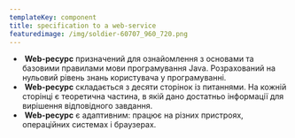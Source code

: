 ```yaml
---
templateKey: component
title: specification to a web-service
featuredimage: /img/soldier-60707_960_720.png
---
```



*  **Web-ресурс** призначений для ознайомлення з основами та базовими правилами мови програмування Java. Розрахований на нульовий рівень знань користувача у програмуванні.
*  **Web-ресурс** складається з десяти сторінок із питаннями. На кожній сторінці є теоретична частина, в якій дано достатньо інформації для вирішення відповідного завдання.
*  **Web-ресурс** є адаптивним: працює на різних пристроях, операційних системах і браузерах.